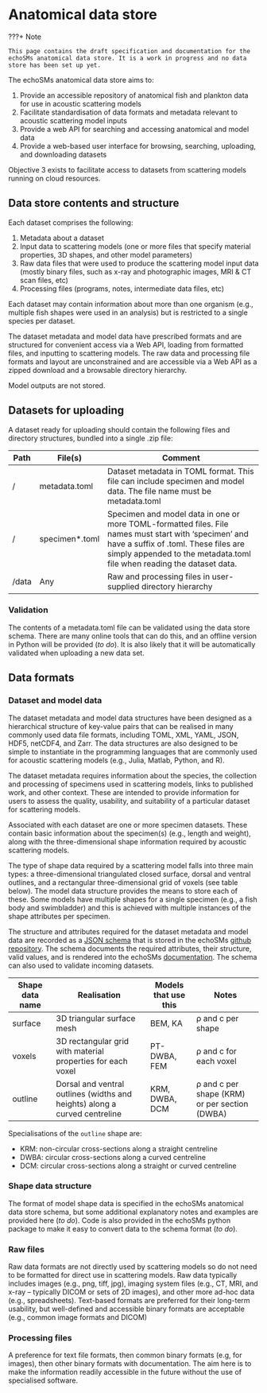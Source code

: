 # Anatomical data store

???+ Note

    This page contains the draft specification and documentation for the echoSMs anatomical data store. It is a work in progress and no data store has been set up yet.

The echoSMs anatomical data store aims to:

1. Provide an accessible repository of anatomical fish and plankton data for use in acoustic scattering models
1. Facilitate standardisation of data formats and metadata relevant to acoustic scattering model inputs
1. Provide a web API for searching and accessing anatomical and model data
1. Provide a web-based user interface for browsing, searching, uploading, and downloading datasets

Objective 3 exists to facilitate access to datasets from scattering models running on cloud resources.

## Data store contents and structure

Each dataset comprises the following:

1. Metadata about a dataset
1. Input data to scattering models (one or more files that specify material properties, 3D shapes, and other model parameters)
1. Raw data files that were used to produce the scattering model input data (mostly binary files, such as x-ray and photographic images, MRI & CT scan files, etc)
1. Processing files (programs, notes, intermediate data files, etc)

Each dataset may contain information about more than one organism (e.g., multiple fish shapes were used in an analysis) but is restricted to a single species per dataset.

The dataset metadata and model data have prescribed formats and are structured for convenient access via a Web API, loading from formatted files, and inputting to scattering models. The raw data and processing file formats and layout are unconstrained and are accessible via a Web API as a zipped download and a browsable directory hierarchy.

Model outputs are not stored.

## Datasets for uploading

A dataset ready for uploading should contain the following files and directory structures, bundled into a single .zip file:

|Path|File(s)|Comment|
|----|-------|-------|
|/|metadata.toml|Dataset metadata in TOML format. This file can include specimen and model data. The file name must be metadata.toml|
|/|specimen*.toml|Specimen and model data in one or more TOML-formatted files. File names must start with ‘specimen’ and have a suffix of .toml. These files are simply appended to the metadata.toml file when reading the dataset data.|
|/data|Any|Raw and processing files in user-supplied directory hierarchy|

### Validation

The contents of a metadata.toml file can be validated using the data store schema. There are many online tools that can do this, and an offline version in Python will be provided (_to do_). It is also likely that it will be automatically validated when uploading a new data set.

## Data formats

### Dataset and model data

The dataset metadata and model data structures have been designed as a hierarchical structure of key-value pairs that can be realised in many commonly used data file formats, including TOML, XML, YAML, JSON, HDF5, netCDF4, and Zarr. The data structures are also designed to be simple to instantiate in the programming languages that are commonly used for acoustic scattering models (e.g., Julia, Matlab, Python, and R).

The dataset metadata requires information about the species, the collection and processing of specimens used in scattering models, links to published work, and other context. These are intended to provide information for users to assess the quality, usability, and suitability of a particular dataset for scattering models.

Associated with each dataset are one or more specimen datasets. These contain basic information about the specimen(s) (e.g., length and weight), along with the three-dimensional shape information required by acoustic scattering models.

The type of shape data required by a scattering model falls into three main types: a three-dimensional triangulated closed surface, dorsal and ventral outlines, and a rectangular three-dimensional grid of voxels (see table below). The model data structure provides the means to store each of these. Some models have multiple shapes for a single specimen (e.g., a fish body and swimbladder) and this is achieved with multiple instances of the shape attributes per specimen.

The structure and attributes required for the dataset metadata and model data are recorded as a [JSON schema](https://json-schema.org/) that is stored in the echoSMs [github repository](https://github.com/ices-tools-dev/echoSMs/blob/main/data_store/schema/v1/anatomical_data_store.json). The schema documents the required attributes, their structure, valid values, and is rendered into the echoSMs [documentation](schema/data_store_schema.md). The schema can also used to validate incoming datasets.

|Shape data name|Realisation|Models that use this|Notes|
|---------------|-----------|--------------------|-----|
|surface|3D triangular surface mesh|BEM, KA|ρ and c per shape|
|voxels|3D rectangular grid with material properties for each voxel|PT-DWBA, FEM|ρ and c for each voxel|
|outline|Dorsal and ventral outlines (widths and heights) along a curved centreline|KRM, DWBA, DCM|ρ and c per shape (KRM) or per section (DWBA)|

Specialisations of the `outline` shape are:

- KRM: non-circular cross-sections along a straight centreline
- DWBA: circular cross-sections along a curved centreline
- DCM: circular cross-sections along a straight or curved centreline

### Shape data structure

The format of model shape data is specified in the echoSMs anatomical data store schema, but some additional explanatory notes and examples are provided here (_to do_). Code is also provided in the echoSMs python package to make it easy to convert data to the schema format (_to do_).

### Raw files

Raw data formats are not directly used by scattering models so do not need to be formatted for direct use in scattering models. Raw data typically includes images (e.g., png, tiff, jpg), imaging system files (e.g., CT, MRI, and x-ray – typically DICOM or sets of 2D images), and other more ad-hoc data (e.g., spreadsheets). Text-based formats are preferred for their long-term usability, but well-defined and accessible binary formats are acceptable (e.g., common image formats and DICOM)

### Processing files

A preference for text file formats, then common binary formats (e.g, for images), then other binary formats with documentation. The aim here is to make the information readily accessible in the future without the use of specialised software.
